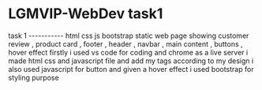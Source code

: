 # LGMVIP-WebDev task1 
task 1 -----------
html css js bootstrap static web page showing customer review , product card , footer , header , navbar , main content , buttons , hover effect 
firstly i used vs code for coding and chrome as a live server
i made html css and javascript file and add my tags according to my design i also used javascript for button and given a hover effect i used bootstrap for styling purpose
